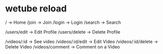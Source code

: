 # wetube reload

/ -> Home
/join -> Join
/login -> Login
/search -> Search

/users/edit -> Edit Profile
/users/delete -> Delete Profile

/videos/:id -> See video
/videos/:id/edit -> Edit Video
/videos/:id/delete -> Delete Video
/videos/comment -> Comment on a Video
